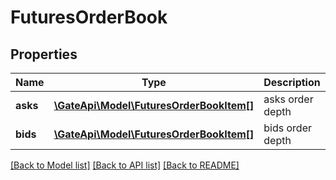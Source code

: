 # FuturesOrderBook

## Properties
Name | Type | Description | Notes
------------ | ------------- | ------------- | -------------
**asks** | [**\GateApi\Model\FuturesOrderBookItem[]**](FuturesOrderBookItem.md) | asks order depth | 
**bids** | [**\GateApi\Model\FuturesOrderBookItem[]**](FuturesOrderBookItem.md) | bids order depth | 

[[Back to Model list]](../README.md#documentation-for-models) [[Back to API list]](../README.md#documentation-for-api-endpoints) [[Back to README]](../README.md)


